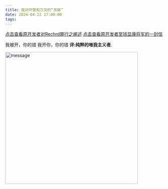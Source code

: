 ```yaml
---
title: 我对环管和万文的“贡献”
date: 2024-04-22 17:00:00
tags:
---
```


[点击查看原开发者对Rechrd罪行之阐述](/rechrdsbs/crime_from_rechrd.html)
[点击查看原开发者至钱显康将军的一封信](/rechrdsbs/to_rechrd.html)

我被开，你的错
我开你，你的错
**评:纯粹的唯我主义者**.

<img src="/images/m11.png" alt="message" style="width:30em"><br><br>
